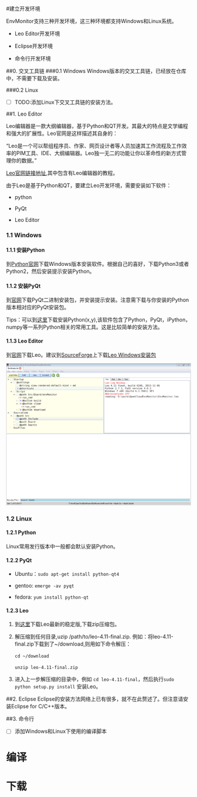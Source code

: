 #建立开发环境

EnvMonitor支持三种开发环境，这三种环境都支持Windows和Linux系统。

- Leo Editor开发环境

- Eclipse开发环境

- 命令行开发环境
  
##0. 交叉工具链
###0.1 Windows
Windows版本的交叉工具链，已经放在仓库中，不需要下载及安装。

###0.2 Linux
- [ ] TODO:添加Linux下交叉工具链的安装方法。

##1. Leo Editor

Leo编辑器是一款大纲编辑器，基于Python和QT开发。其最大的特点是文学编程和强大的扩展性。Leo官网是这样描述其自身的：
 
“Leo是一个可以帮组程序员、作家、网页设计者等人员加速其工作流程及工作效率的PIM工具、IDE、大纲编辑器。Leo独一无二的功能让你以革命性的新方式管理你的数据。”

[Leo官网链接地址](www.leoeditor.com),其中包含有Leo编辑器的教程。

由于Leo是基于Python和QT，要建立Leo开发环境，需要安装如下软件：

- python

- PyQt

- Leo Editor 

### 1.1 Windows
#### 1.1.1 安装Python

到[Python官网](https://www.python.org/downloads/)下载Windows版本安装软件。根据自己的喜好，下载Python3或者Python2，然后安装提示安装Python。


#### 1.1.2 安装PyQt
到[官网](http://www.riverbankcomputing.co.uk/software/pyqt/download)下载PyQt二进制安装包，并安装提示安装。注意需下载与你安装的Python版本相对应的PyQt安装包。

Tips：可以到[这里](http://www.mirrorservice.org/sites/pythonxy.com/)下载安装Python(x,y),该软件包含了Python，PyQt，iPython，numpy等一系列Python相关的常用工具。这是比较简单的安装方法。

#### 1.1.3 Leo Editor
到[官网](http://www.leoeditor.com/download.html)下载Leo。建议到[SourceForge](http://sourceforge.net/projects/leo/files/)上下载[Leo Windows安装包](http://sourceforge.net/projects/leo/files/Leo/4.11-final/LeoSetup-4.11-final.exe/download)



![leo截屏](./Doc/res/leo-screen.png)

### 1.2 Linux
#### 1.2.1 Python

Linux常用发行版本中一般都会默认安装Python。

#### 1.2.2 PyQt

- Ubuntu：`sudo apt-get install python-qt4`

- gentoo: `emerge -av pyqt`

- fedora: `yum install python-qt`

#### 1.2.3 Leo

1. 到[这里](http://sourceforge.net/projects/leo/files/Leo/)下载Leo最新的稳定版,下载zip压缩包。
2. 解压缩到任何目录,uzip /path/to/leo-4.11-final.zip. 例如：将leo-4.11-final.zip下载到了~/download,则用如下命令解压：

    `cd ~/download`
   
    `unzip leo-4.11-final.zip`
3. 进入上一步解压缩的目录中，例如 `cd leo-4.11-final`，然后执行`sudo python setup.py install` 安装Leo。

##2. Eclipse
Eclipse的安装方法网络上已有很多，就不在此赘述了。但注意请安装Eclipse for C/C++版本。


##3. 命令行

- [ ] 添加Windows和Linux下使用的编译脚本


# 编译

# 下载